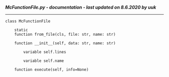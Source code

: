 ***McFunctionFile.py - documentation - last updated on 8.6.2020 by uuk***
___

    class McFunctionFile

        static
        function from_file(cls, file: str, name: str)

        function __init__(self, data: str, name: str)

            variable self.lines

            variable self.name

        function execute(self, info=None)